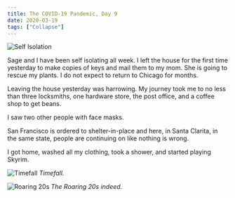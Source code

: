```yaml
---
title: The COVID-19 Pandemic, Day 9
date: 2020-03-19
tags: ["Collapse"]
---
```


![Self Isolation](/images/self-isolation.jpg)

Sage and I have been self isolating all week. I left the house for the first time yesterday to make copies of keys and mail them to my mom. She is going to rescue my plants. I do not expect to return to Chicago for months.

<!--x-->

Leaving the house yesterday was harrowing. My journey took me to no less than three locksmiths, one hardware store, the post office, and a coffee shop to get beans.

I saw two other people with face masks.

San Francisco is ordered to shelter-in-place and here, in Santa Clarita, in the same state, people are continuing on like nothing is wrong.

I got home, washed all my clothing, took a shower, and started playing Skyrim.

![Timefall](/images/timefall.jpg)
_Timefall._

![Roaring 20s](/images/roaring-20s.jpg)
_The Roaring 20s indeed._

